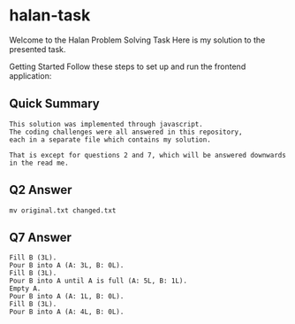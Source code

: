 # halan-task

Welcome to the Halan Problem Solving Task
Here is my solution to the presented task.

Getting Started
Follow these steps to set up and run the frontend application:

## Quick Summary

```
This solution was implemented through javascript.
The coding challenges were all answered in this repository,
each in a separate file which contains my solution.

That is except for questions 2 and 7, which will be answered downwards in the read me.
```

## Q2 Answer

```
mv original.txt changed.txt
```

## Q7 Answer

```
Fill B (3L).
Pour B into A (A: 3L, B: 0L).
Fill B (3L).
Pour B into A until A is full (A: 5L, B: 1L).
Empty A.
Pour B into A (A: 1L, B: 0L).
Fill B (3L).
Pour B into A (A: 4L, B: 0L).

```
